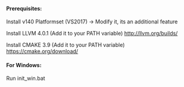 #### Prerequisites:

Install v140 Platformset (VS2017) -> Modify it, its an additional feature

Install LLVM 4.0.1 (Add it to your PATH variable) http://llvm.org/builds/

Install CMAKE 3.9 (Add it to your PATH variable) https://cmake.org/download/

#### For Windows:

Run init_win.bat
